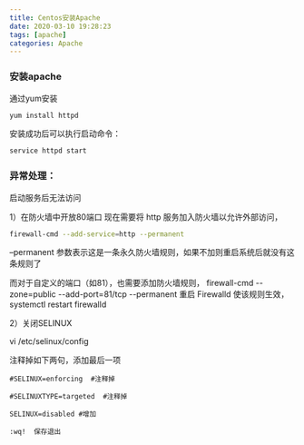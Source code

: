```yaml
---
title: Centos安装Apache
date: 2020-03-10 19:28:23
tags: [apache]
categories: Apache
---
```


### 安装apache

通过yum安装

```bash
yum install httpd
```

安装成功后可以执行启动命令：

```bash
service httpd start
```

<!--more-->

### 异常处理：

启动服务后无法访问

1）在防火墙中开放80端口 现在需要将 http 服务加入防火墙以允许外部访问，

```bash
firewall-cmd --add-service=http --permanent
```

–permanent 参数表示这是一条永久防火墙规则，如果不加则重启系统后就没有这条规则了

而对于自定义的端口（如81），也需要添加防火墙规则， firewall-cmd --zone=public --add-port=81/tcp --permanent 重启 Firewalld 使该规则生效， systemctl restart firewalld

2）关闭SELINUX

vi /etc/selinux/config

注释掉如下两句，添加最后一项

```
#SELINUX=enforcing  #注释掉

#SELINUXTYPE=targeted  #注释掉

SELINUX=disabled #增加

:wq!  保存退出
```
